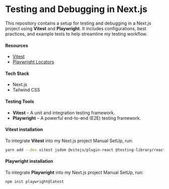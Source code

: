 # Testing and Debugging in Next.js

This repository contains a setup for testing and debugging in a Next.js project using **Vitest** and **Playwright**. It includes configurations, best practices, and example tests to help streamline my testing workflow.

#### Resources

- [Vitest](https://vitest.dev/)
- [Playwright Locators](https://playwright.dev/docs/locators)

#### Tech Stack

- Next.js
- Tailwind CSS

#### Testing Tools

- **Vitest** – A unit and integration testing framework.
- **Playwright** – A powerful end-to-end (E2E) testing framework.

#### Vitest installation

To integrate **Vitest** into my Next.js project Manual SetUp, run:

```bash
yarn add --dev vitest jsdom @vitejs/plugin-react @testing-library/react @testing-library/dom
```

#### Playwright installation

To integrate **Playwright** into my Next.js project Manual SetUp, run:

```bash
npm init playwright@latest
```